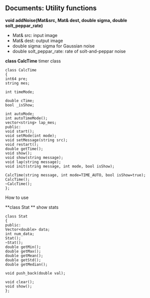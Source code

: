 Documents: Utility functions  
----------------------------

**void addNoise(Mat&src, Mat& dest, double sigma, double solt_peppar_rate)**
* Mat& src: input image  
* Mat& dest: output image  
* double sigma: sigma for Gaussian noise  
* double solt_peppar_rate: rate of solt-and-peppar noise  

**class  CalcTime**
timer class  

    class CalcTime
    {
	int64 pre;
	string mes;

	int timeMode;

	double cTime;
	bool _isShow;

	int autoMode;
	int autoTimeMode();
	vector<string> lap_mes;
    public:
	void start();
	void setMode(int mode);
	void setMessage(string src);
	void restart();
	double getTime();
	void show();
	void show(string message);
	void lap(string message);
	void init(string message, int mode, bool isShow);

	CalcTime(string message, int mode=TIME_AUTO, bool isShow=true);
	CalcTime();
	~CalcTime();
    };

How to use  


**class Stat **
show stats 

    class Stat 
    {
    public:
	Vector<double> data;
	int num_data;
	Stat();
	~Stat();
	double getMin();
	double getMax();
	double getMean();
	double getStd();
	double getMedian();

	void push_back(double val);

	void clear();
	void show();
    };
